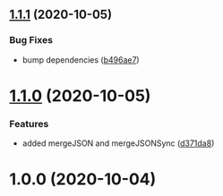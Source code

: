 ## [1.1.1](https://github.com/bconnorwhite/fs-safe/compare/v1.1.0...v1.1.1) (2020-10-05)


### Bug Fixes

* bump dependencies ([b496ae7](https://github.com/bconnorwhite/fs-safe/commit/b496ae754844671f2213d0d122f572b078c49e0e))



# [1.1.0](https://github.com/bconnorwhite/fs-safe/compare/v1.0.0...v1.1.0) (2020-10-05)


### Features

* added mergeJSON and mergeJSONSync ([d371da8](https://github.com/bconnorwhite/fs-safe/commit/d371da80858932db60b21deda580e01f682b5180))



# 1.0.0 (2020-10-04)



